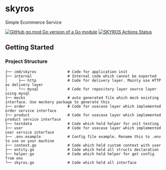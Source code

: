 # skyros
Simple Ecommerce Service

[![GitHub go.mod Go version of a Go module](https://img.shields.io/badge/Go-v1.16-green)](https://github.com/situmorangbastian/skyros/blob/main/go.mod)
[![SKYROS Actions Status](https://github.com/situmorangbastian/skyros/actions/workflows/test.yml/badge.svg)](https://github.com/situmorangbastian/skyros/actions?query=workflow%3Atest)


## Getting Started

### Project Structure
```
├── cmd/skyros              # Code for application init
├── internal                # Internal code which cannot be exported
│     ├── http              # Code for delivery layer. Mainly use HTTP as delivery layer
│     └── mysql             # Code for repository layer source layer using mysql
├── mocks                   # auto generated file which mock existing interface. Use mockery package to generate this
├── order                   # Code for usecase layer which implemented order service interface
├── product                 # Code for usecase layer which implemented product service interface
├── testdata                # Code which held helper for unit testing
├── user                    # Code for usecase layer which implemented user service interface
├── .env.example            # Config file example. Rename this to .env to use on your machine
├── context.go              # Code which held custom context with user
├── entity.go               # Code which held all structs declaration
├── helper.go               # Code which held helper for get config from env
└── skyros.go               # Code which held all interface
```
